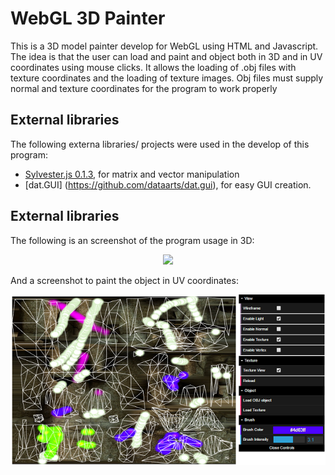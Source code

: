 # WebGL 3D Painter

This is a 3D model painter develop for WebGL using HTML and Javascript. The idea is that the user can load and paint and object both in 3D and in UV coordinates using mouse clicks. It allows the loading of .obj files with texture coordinates and the loading of texture images. Obj files must supply normal and texture coordinates for the program to work properly


## External libraries

The following externa libraries/ projects were used in the develop of this program:

* [Sylvester.js 0.1.3](http://sylvester.jcoglan.com/), for matrix and vector manipulation
* [dat.GUI] (https://github.com/dataarts/dat.gui), for easy GUI creation.


## External libraries

The following is an screenshot of the program usage in 3D:

<p align="center">
  <img src ="./ScreenShot/render1.png" />
</p>

And a screenshot to paint the object in UV coordinates:


<p align="center">
  <img src ="./ScreenShot/render2.png" />
</p>
